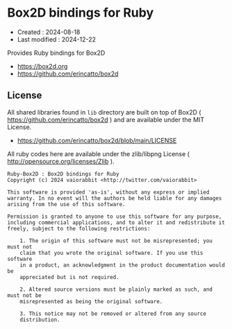 <!-- -*- mode:markdown; coding:utf-8; -*- -->

# Box2D bindings for Ruby #

*   Created : 2024-08-18
*   Last modified : 2024-12-22

Provides Ruby bindings for Box2D
*   https://box2d.org
*   https://github.com/erincatto/box2d

## License ##

All shared libraries found in `lib` directory are built on top of Box2D ( https://github.com/erincatto/box2d ) and are available under the MIT License.
*   https://github.com/erincatto/box2d/blob/main/LICENSE

All ruby codes here are available under the zlib/libpng License ( http://opensource.org/licenses/Zlib ).

```
Ruby-Box2D : Box2D bindings for Ruby
Copyright (c) 2024 vaiorabbit <http://twitter.com/vaiorabbit>

This software is provided 'as-is', without any express or implied
warranty. In no event will the authors be held liable for any damages
arising from the use of this software.

Permission is granted to anyone to use this software for any purpose,
including commercial applications, and to alter it and redistribute it
freely, subject to the following restrictions:

    1. The origin of this software must not be misrepresented; you must not
    claim that you wrote the original software. If you use this software
    in a product, an acknowledgment in the product documentation would be
    appreciated but is not required.

    2. Altered source versions must be plainly marked as such, and must not be
    misrepresented as being the original software.

    3. This notice may not be removed or altered from any source
    distribution.
```
